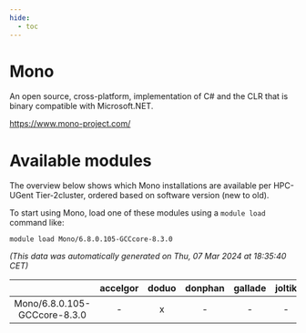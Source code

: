 ```yaml
---
hide:
  - toc
---
```


Mono
====


An open source, cross-platform, implementation of C# and the CLR that is binary compatible with Microsoft.NET.

https://www.mono-project.com/
# Available modules


The overview below shows which Mono installations are available per HPC-UGent Tier-2cluster, ordered based on software version (new to old).

To start using Mono, load one of these modules using a `module load` command like:

```shell
module load Mono/6.8.0.105-GCCcore-8.3.0
```

*(This data was automatically generated on Thu, 07 Mar 2024 at 18:35:40 CET)*  

| |accelgor|doduo|donphan|gallade|joltik|skitty|
| :---: | :---: | :---: | :---: | :---: | :---: | :---: |
|Mono/6.8.0.105-GCCcore-8.3.0|-|x|-|-|-|x|
